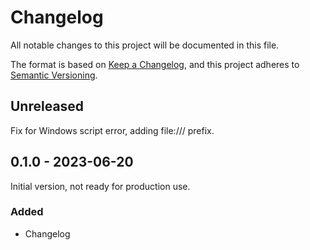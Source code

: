 # Changelog
All notable changes to this project will be documented in this file.

The format is based on [Keep a Changelog](https://keepachangelog.com/en/1.0.0/),
and this project adheres to [Semantic Versioning](https://semver.org/spec/v2.0.0.html).

## Unreleased
Fix for Windows script error, adding file:/// prefix.

## 0.1.0 - 2023-06-20
Initial version, not ready for production use.

### Added
- Changelog
